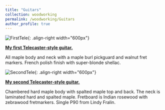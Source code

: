 ```yaml
---
title: "Guitars"
collection: woodworking
permalink: /woodworking/Guitars
author_profile: true
---
```


![FirstTele](http://malachycampbell.github.io/images/G10.jpeg){: .align-right width="600px"}

<b>[My first Telecaster-style guitar.](http://malachycampbell.github.io/woodworking/FirstGuitar) </b>

All maple body and neck with a maple burl pickguard and walnut fret markers. French polish finish with super-blonde shellac.

![SecondTele](http://malachycampbell.github.io/images/G2_1.jpg){: .align-right width="600px"}

<b>[My second Telecaster-style guitar.](http://malachycampbell.github.io/woodworking/SecondGuitar) </b>

Chambered hard maple body with spalted maple top and back. The neck is laminated hard and spalted maple. Fretboard is Indian rosewood with zebrawood fretmarkers. Single P90 from Lindy Fralin.
